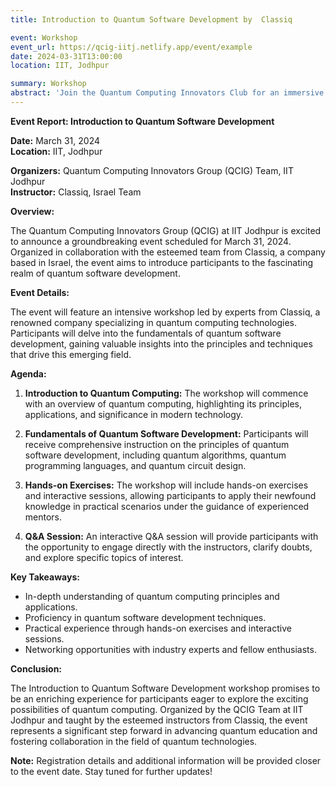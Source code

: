 ```yaml
---
title: Introduction to Quantum Software Development by  Classiq

event: Workshop
event_url: https://qcig-iitj.netlify.app/event/example
date: 2024-03-31T13:00:00
location: IIT, Jodhpur

summary: Workshop
abstract: 'Join the Quantum Computing Innovators Club for an immersive workshop on the Quantum Software Development at IIT Jodhpur on March 31, 2024. Delve into the world of quantum computing as we explore the fundamentals of Quantum computing, a powerful open source quantum computing software development framework. Dont miss this opportunity to kickstart your journey into quantum programming and innovation.'
---
```


**Event Report: Introduction to Quantum Software Development**

**Date:** March 31, 2024  
**Location:** IIT, Jodhpur

**Organizers:** Quantum Computing Innovators Group (QCIG) Team, IIT Jodhpur  
**Instructor:** Classiq, Israel Team

**Overview:**

The Quantum Computing Innovators Group (QCIG) at IIT Jodhpur is excited to announce a groundbreaking event scheduled for March 31, 2024. Organized in collaboration with the esteemed team from Classiq, a company  based in Israel, the event aims to introduce participants to the fascinating realm of quantum software development.

**Event Details:**

The event will feature an intensive workshop led by experts from Classiq, a renowned company specializing in quantum computing technologies. Participants will delve into the fundamentals of quantum software development, gaining valuable insights into the principles and techniques that drive this emerging field.

**Agenda:**

1. **Introduction to Quantum Computing:** The workshop will commence with an overview of quantum computing, highlighting its principles, applications, and significance in modern technology.

2. **Fundamentals of Quantum Software Development:** Participants will receive comprehensive instruction on the principles of quantum software development, including quantum algorithms, quantum programming languages, and quantum circuit design.

3. **Hands-on Exercises:** The workshop will include hands-on exercises and interactive sessions, allowing participants to apply their newfound knowledge in practical scenarios under the guidance of experienced mentors.

4. **Q&A Session:** An interactive Q&A session will provide participants with the opportunity to engage directly with the instructors, clarify doubts, and explore specific topics of interest.

**Key Takeaways:**

- In-depth understanding of quantum computing principles and applications.
- Proficiency in quantum software development techniques.
- Practical experience through hands-on exercises and interactive sessions.
- Networking opportunities with industry experts and fellow enthusiasts.

**Conclusion:**

The Introduction to Quantum Software Development workshop promises to be an enriching experience for participants eager to explore the exciting possibilities of quantum computing. Organized by the QCIG Team at IIT Jodhpur and taught by the esteemed instructors from Classiq, the event represents a significant step forward in advancing quantum education and fostering collaboration in the field of quantum technologies.

**Note:** Registration details and additional information will be provided closer to the event date. Stay tuned for further updates!
